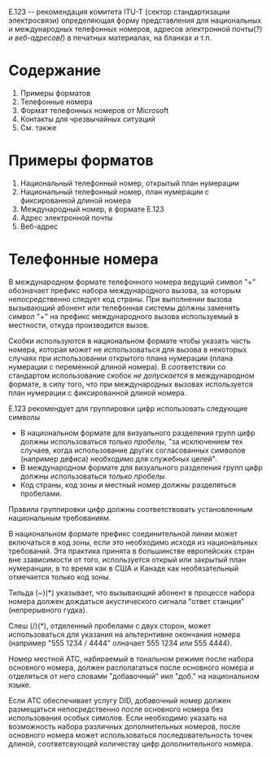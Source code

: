 E.123 -- рекомендация комитета ITU-T (сектор стандартизации электросвязи)
определяющая форму представления для национальных и международных телефонных номеров, адресов электронной почты(*?)
и веб-адресов(*) в печатных материалах, на бланках и т.п.

# Содержание

1. Примеры форматов
2. Телефонные номера
  1. Формат телефонных номеров от Microsoft
3. Контакты для чрезвычайных ситуаций
4. См. также

# Примеры форматов

1. Национальный телефонный номер, открытый план нумерации
2. Национальный телефонный номер, план нумерации с фиксированной длиной номера
3. Международный номер, в формате E.123
4. Адрес электронной почты
5. Веб-адрес

# Телефонные номера

В международном формате телефонного номера ведущий символ "+" обозначает префикс набора международного вызова,
за которым непосредственно следует код страны. При выполнении вызова вызывающий абонент или телефонная системы должны
заменять символ "+" на префикс международного вызова используемый в местности, откуда производится вызов.

Скобки используются в национальном формате чтобы указать часть номера, которая может не использоваться для вызова
в некоторых случаях при использовании открытого плана нумерации (плана нумерации с переменной длиной номера).
В соответствии со стандартом использование скобок *не допускается* в международном формате, в силу того, что при международных
вызовах используется план нумерации с фиксированной длиной номера.

E.123 рекомендует для группировки цифр использовать следующие символы

- В национальном формате для визуального разделения групп цифр должны использоваться *только пробелы*, "за исключением тех случаев,
когда использование других согласованных символов (например дефиса) необходимо для служебных целей".
- В международном формате для визуального разделения групп цифр должны использоваться *только пробелы*.
- Код страны, код зоны и местный номер *должны* разделяться пробелами.

Правила группировки цифр должны соответствовать установленным национальным требованиям.

В национальном формате префикс соединительной линии может включаться в код зоны, если это необходимо исходя из
национальных требований. Эта практика принята в большинстве европейских стран вне ззависимости от того, используется открый
или закрытый план нумеранции, в то время как в США и Канаде как необязательный отмечается только код зоны.

Тильда (~)(*) указывает, что вызывающий абонент в процессе набора номера должен дождаться акустического сигнала "ответ станции"
(непрерывного гудка).

Слеш (/)(*), отделенный пробелами с двух сторон, может использоваться для указания на альтернтивне окончания номера
(например "555 1234 / 4444" олначает 555 1234 *или* 555 4444).

Номер местной АТС, набираемый в тональном режиме после набора основного номера, должен располагаться после основного номера
и отделяться от него словами "добавочный" иил "доб." на национальном языке.

Если АТС обеспечивает услугу DID, добавочный номер должен размещаться непосредственно после основного номера без использования
особых симолов. Если необходимо указать на возможность набора различных дополнительных номеров, после основного номера может
использоваться последовательность точек длиной, соответсвующей количеству цифр дополнительного номера.



